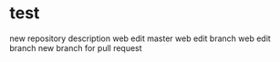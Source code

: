 # test
new repository description
web edit master
web edit branch
web edit branch new branch for pull request

